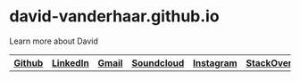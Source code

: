 # david-vanderhaar.github.io
Learn more about David

<table style="width:100%">
        <tr>
          <th> 
            <a href="https://github.com/david-vanderhaar">
              Github
            </a> 
          </th>
          <th>
            <a href="https://www.linkedin.com/in/david-vanderhaar-096b7013b/">
              LinkedIn
            </a> 
          </th> 
          <th>
            <a href="mailtto:d.vanderhaarhunter@gmail.com">
              Gmail
            </a> 
          </th>
          <th>
            <a href="https://soundcloud.com/david-vanderhaar/sets/good-instr">
              Soundcloud
            </a> 
          </th>
          <th>
            <a href="https://www.instagram.com/david_vanderhaar/?hl=en">
              Instagram
            </a> 
          </th>
          <th>
            <a href="https://stackoverflow.com/users/7920838/david-vanderhaar">
              StackOverflow
            </a> 
          </th>
        </tr>
      </table>